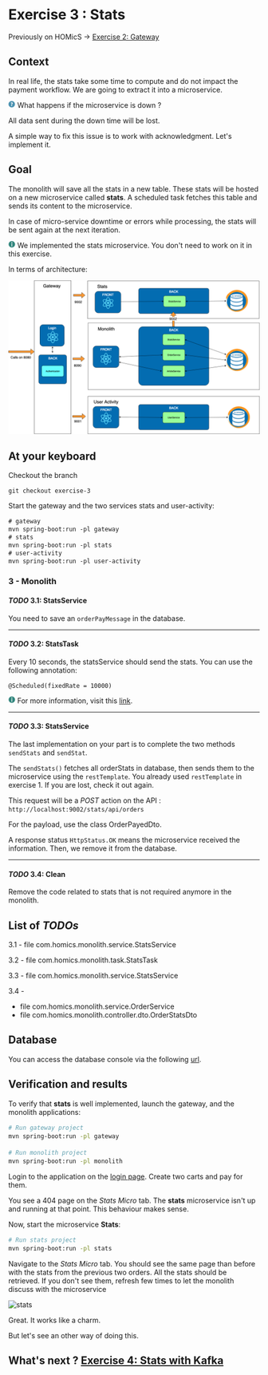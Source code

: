 # Exercise 3 : Stats

Previously on HOMicS -> [Exercise 2: Gateway](../user-guide/gateway.md)

## Context

In real life, the stats take some time to compute and do not impact the payment workflow. We are going to extract it into
a microservice.

![question](../img/question.png) What happens if the microservice is down ?

All data sent during the down time will be lost.
 
A simple way to fix this issue is to work with acknowledgment. Let's implement it.

## Goal

The monolith will save all the stats in a new table. These stats will be hosted on a new microservice called **stats**.
A scheduled task fetches this table and sends its content to the microservice. 

In case of micro-service downtime or errors while processing, the stats will be sent again at the next iteration.

![info](../img/info.png) We implemented the stats microservice. You don't need to work on it in this exercise.

In terms of architecture:

![stats](../img/stats.png)

## At your keyboard 

Checkout the branch

    git checkout exercise-3

Start the gateway and the two services stats and user-activity:

    # gateway
    mvn spring-boot:run -pl gateway
    # stats
    mvn spring-boot:run -pl stats
    # user-activity
    mvn spring-boot:run -pl user-activity

### 3 - Monolith

#### _TODO_ 3.1: StatsService
    
You need to save an `orderPayMessage` in the database.

------

#### _TODO_ 3.2: StatsTask

Every 10 seconds, the statsService should send the stats. You can use the following annotation:
        
    @Scheduled(fixedRate = 10000)
    
![info](../img/info.png) For more information, visit this [link](https://docs.spring.io/spring/docs/current/javadoc-api/org/springframework/scheduling/annotation/Scheduled.html).

------

#### _TODO_ 3.3: StatsService

The last implementation on your part is to complete the two methods `sendStats` and `sendStat`.

The `sendStats()` fetches all orderStats in database, then sends them to the microservice using the `restTemplate`.
You already used `restTemplate` in exercise 1. If you are lost, check it out again.

This request will be a _POST_ action on the API : `http://localhost:9002/stats/api/orders`

For the payload, use the class OrderPayedDto.

A response status `HttpStatus.OK` means the microservice received the information. Then, we remove it from the
database.

------

#### _TODO_ 3.4: Clean

Remove the code related to stats that is not required anymore in the monolith.

## List of _TODOs_

3.1 - file com.homics.monolith.service.StatsService

3.2 - file com.homics.monolith.task.StatsTask

3.3 - file com.homics.monolith.service.StatsService

3.4 - 

* file com.homics.monolith.service.OrderService
* file com.homics.monolith.controller.dto.OrderStatsDto

## Database

You can access the database console via the following [url](http://localhost:9002/console).

## Verification and results

To verify that **stats** is well implemented, launch the gateway, and the monolith applications:

```bash
# Run gateway project
mvn spring-boot:run -pl gateway

# Run monolith project
mvn spring-boot:run -pl monolith
```

Login to the application on the [login page](http://localhost:8080/login). Create two carts and pay for them.

You see a 404 page on the _Stats Micro_ tab. The **stats** microservice isn't up and running at that point. This behaviour
makes sense.

Now, start the microservice **Stats**:

````bash
# Run stats project
mvn spring-boot:run -pl stats
````

Navigate to the _Stats Micro_ tab. You should see the same page than before with the stats from the previous two orders.
All the stats should be retrieved. If you don't see them, refresh few times to let the monolith discuss with the microservice 

![stats](../img/stats-micro.gif)

Great. It works like a charm.

But let's see an other way of doing this.

## What's next ? [Exercise 4: Stats with Kafka](../user-guide/kafka.md)
